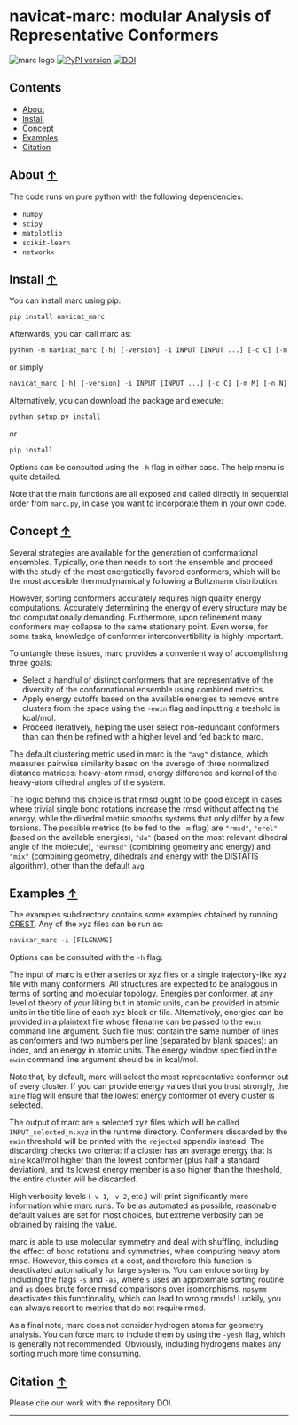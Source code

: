 navicat-marc: modular Analysis of Representative Conformers
==============================================
<!-- zenodo badge will go here -->

![marc logo](./images/marc_logo.png)
[![PyPI version](https://badge.fury.io/py/navicat-marc.svg)](https://badge.fury.io/py/navicat_marc)
[![DOI](https://zenodo.org/badge/544877792.svg)](https://zenodo.org/doi/10.5281/zenodo.12569950)

## Contents
* [About](#about-)
* [Install](#install-)
* [Concept](#concept-)
* [Examples](#examples-)
* [Citation](#citation-)

## About [↑](#about)

The code runs on pure python with the following dependencies: 
- `numpy`
- `scipy`
- `matplotlib`
- `scikit-learn`
- `networkx`


## Install [↑](#install)

You can install marc using pip:

```python
pip install navicat_marc
```

Afterwards, you can call marc as:

```python 
python -m navicat_marc [-h] [-version] -i INPUT [INPUT ...] [-c C] [-m M] [-n N] [-ewin EWIN] [-sf SF] [-mine] [-yesh] [-s] [-nosymm] [-as] [-efile EFILE] [-v VERB] [-pm PLOTMODE]
```
or simply

```python 
navicat_marc [-h] [-version] -i INPUT [INPUT ...] [-c C] [-m M] [-n N] [-ewin EWIN] [-sf SF] [-mine] [-yesh] [-s] [-nosymm] [-as] [-efile EFILE] [-v VERB] [-pm PLOTMODE]
```

Alternatively, you can download the package and execute:

```python 
python setup.py install
```

or

```python 
pip install .
```

Options can be consulted using the `-h` flag in either case. The help menu is quite detailed. 

Note that the main functions are all exposed and called directly in sequential order from `marc.py`, in case you want to incorporate them in your own code.

## Concept [↑](#concept)

Several strategies are available for the generation of conformational ensembles. Typically, one then needs to sort the ensemble and proceed with the study of the most energetically favored conformers, which will be the most accesible thermodynamically following a Boltzmann distribution.

However, sorting conformers accurately requires high quality energy computations. Accurately determining the energy of every structure may be too computationally demanding. Furthermore, upon refinement many conformers may collapse to the same stationary point. Even worse, for some tasks, knowledge of conformer interconvertibility is highly important.

To untangle these issues, marc provides a convenient way of accomplishing three goals:

- Select a handful of distinct conformers that are representative of the diversity of the conformational ensemble using combined metrics.
- Apply energy cutoffs based on the available energies to remove entire clusters from the space using the `-ewin` flag and inputting a treshold in kcal/mol.
- Proceed iteratively, helping the user select non-redundant conformers than can then be refined with a higher level and fed back to marc.

The default clustering metric used in marc is the `"avg"` distance, which measures pairwise similarity based on the average of three normalized distance matrices: heavy-atom rmsd, energy difference and kernel of the heavy-atom dihedral angles of the system. 

The logic behind this choice is that rmsd ought to be good except in cases where trivial single bond rotations increase the rmsd without affecting the energy, while the dihedral metric smooths systems that only differ by a few torsions. The possible metrics (to be fed to the `-m` flag) are `"rmsd"`, `"erel"` (based on the available energies), `"da"` (based on the most relevant dihedral angle of the molecule), `"ewrmsd"` (combining geometry and energy) and `"mix"` (combining geometry, dihedrals and energy with the DISTATIS algorithm), other than the default `avg`.

## Examples [↑](#examples)

The examples subdirectory contains some examples obtained by running [CREST](https://xtb-docs.readthedocs.io/en/latest/crest.html). Any of the xyz files can be run as:

```python
navicar_marc -i [FILENAME]
```

Options can be consulted with the `-h` flag.

The input of marc is either a series or xyz files or a single trajectory-like xyz file with many conformers. All structures are expected to be analogous in terms of sorting and molecular topology. Energies per conformer, at any level of theory of your liking but in atomic units, can be provided in atomic units in the title line of each xyz block or file. Alternatively, energies can be provided in a plaintext file whose filename can be passed to the `ewin` command line argument. Such file must contain the same number of lines as conformers and two numbers per line (separated by blank spaces): an index, and an energy in atomic units. The energy window specified in the `ewin` command line argument should be in kcal/mol.

Note that, by default, marc will select the most representative conformer out of every cluster. If you can provide energy values that you trust strongly, the `mine` flag will ensure that the lowest energy conformer of every cluster is selected.

The output of marc are `n` selected xyz files which will be called `INPUT_selected_n.xyz` in the runtime directory. Conformers discarded by the `ewin` threshold will be printed with the `rejected` appendix instead. The discarding checks two criteria: if a cluster has an average energy that is `mine` kcal/mol higher than the lowest conformer (plus half a standard deviation), and its lowest energy member is also higher than the threshold, the entire cluster will be discarded.

High verbosity levels (`-v 1`, `-v 2`, etc.) will print significantly more information while marc runs. To be as automated as possible, reasonable default values are set for most choices, but extreme verbosity can be obtained by raising the value.

marc is able to use molecular symmetry and deal with shuffling, including the effect of bond rotations and symmetries, when computing heavy atom rmsd. However, this comes at a cost, and therefore this function is deactivated automatically for large systems. You can enfoce sorting by including the flags `-s` and `-as`, where `s` uses an approximate sorting routine and `as` does brute force rmsd comparisons over isomorphisms. `nosymm` deactivates this functionality, which can lead to wrong rmsds! Luckily, you can always resort to metrics that do not require rmsd.

As a final note, marc does not consider hydrogen atoms for geometry analysis. You can force marc to include them by using the `-yesh` flag, which is generally not recommended. Obviously, including hydrogens makes any sorting much more time consuming.

## Citation [↑](#citation)

Please cite our work with the repository DOI.

---


